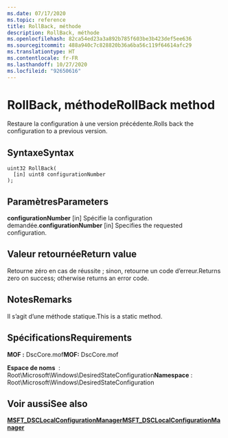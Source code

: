 ```yaml
---
ms.date: 07/17/2020
ms.topic: reference
title: RollBack, méthode
description: RollBack, méthode
ms.openlocfilehash: 82ca54ed23a3a892b785f603be3b423def5ee636
ms.sourcegitcommit: 488a940c7c828820b36a6ba56c119f64614afc29
ms.translationtype: HT
ms.contentlocale: fr-FR
ms.lasthandoff: 10/27/2020
ms.locfileid: "92650616"
---
```

# <a name="rollback-method"></a><span data-ttu-id="84611-103">RollBack, méthode</span><span class="sxs-lookup"><span data-stu-id="84611-103">RollBack method</span></span>

<span data-ttu-id="84611-104">Restaure la configuration à une version précédente.</span><span class="sxs-lookup"><span data-stu-id="84611-104">Rolls back the configuration to a previous version.</span></span>

## <a name="syntax"></a><span data-ttu-id="84611-105">Syntaxe</span><span class="sxs-lookup"><span data-stu-id="84611-105">Syntax</span></span>

```mof
uint32 RollBack(
  [in] uint8 configurationNumber
);
```

## <a name="parameters"></a><span data-ttu-id="84611-106">Paramètres</span><span class="sxs-lookup"><span data-stu-id="84611-106">Parameters</span></span>

<span data-ttu-id="84611-107">**configurationNumber** \[in\] Spécifie la configuration demandée.</span><span class="sxs-lookup"><span data-stu-id="84611-107">**configurationNumber** \[in\] Specifies the requested configuration.</span></span>

## <a name="return-value"></a><span data-ttu-id="84611-108">Valeur retournée</span><span class="sxs-lookup"><span data-stu-id="84611-108">Return value</span></span>

<span data-ttu-id="84611-109">Retourne zéro en cas de réussite ; sinon, retourne un code d’erreur.</span><span class="sxs-lookup"><span data-stu-id="84611-109">Returns zero on success; otherwise returns an error code.</span></span>

## <a name="remarks"></a><span data-ttu-id="84611-110">Notes</span><span class="sxs-lookup"><span data-stu-id="84611-110">Remarks</span></span>

<span data-ttu-id="84611-111">Il s’agit d’une méthode statique.</span><span class="sxs-lookup"><span data-stu-id="84611-111">This is a static method.</span></span>

## <a name="requirements"></a><span data-ttu-id="84611-112">Spécifications</span><span class="sxs-lookup"><span data-stu-id="84611-112">Requirements</span></span>

<span data-ttu-id="84611-113">**MOF :** DscCore.mof</span><span class="sxs-lookup"><span data-stu-id="84611-113">**MOF:** DscCore.mof</span></span>

<span data-ttu-id="84611-114">**Espace de noms**  : Root\Microsoft\Windows\DesiredStateConfiguration</span><span class="sxs-lookup"><span data-stu-id="84611-114">**Namespace** : Root\Microsoft\Windows\DesiredStateConfiguration</span></span>

## <a name="see-also"></a><span data-ttu-id="84611-115">Voir aussi</span><span class="sxs-lookup"><span data-stu-id="84611-115">See also</span></span>

[<span data-ttu-id="84611-116">**MSFT_DSCLocalConfigurationManager**</span><span class="sxs-lookup"><span data-stu-id="84611-116">**MSFT_DSCLocalConfigurationManager**</span></span>](msft-dsclocalconfigurationmanager.md)
